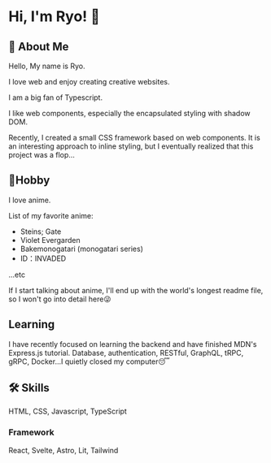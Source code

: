 # Hi, I'm Ryo! 👋

## 🚀 About Me

Hello, My name is Ryo.

I love web and enjoy creating creative websites.

I am a big fan of Typescript.

I like web components, especially the encapsulated styling with shadow DOM.

Recently, I created a small CSS framework based on web components. It is an interesting approach to inline styling, but I eventually realized that this project was a flop...

## 🎈Hobby

I love anime.

List of my favorite anime:

- Steins; Gate
- Violet Evergarden
- Bakemonogatari (monogatari series)
- ID：INVADED

...etc

If I start talking about anime, I'll end up with the world's longest readme file, so I won't go into detail here😜

## Learning

I have recently focused on learning the backend and have finished MDN's Express.js tutorial. Database, authentication, RESTful, GraphQL, tRPC, gRPC, Docker...I quietly closed my computer😴

## 🛠 Skills

HTML, CSS, Javascript, TypeScript

### Framework

React, Svelte, Astro, Lit, Tailwind
